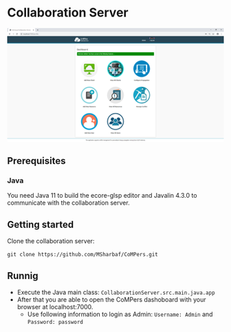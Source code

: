 # Collaboration Server

![CoMPers Collaboration Server](images/ServerOverview.PNG)

## Prerequisites

### Java
You need Java 11 to build the ecore-glsp editor and Javalin 4.3.0 to communicate with the collaboration server.

## Getting started

Clone the collaboration server:

    git clone https://github.com/MSharbaf/CoMPers.git


## Runnig
  * Execute the Java main class: `CollaborationServer.src.main.java.app` 
  * After that you are able to open the CoMPers dashoboard with your browser at localhost:7000.
    - Use following information to login as Admin: `Username: Admin` and `Password: password`

